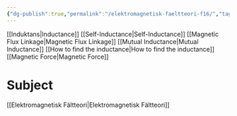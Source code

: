 ```yaml
---
{"dg-publish":true,"permalink":"/elektromagnetisk-faeltteori-f16/","tags":["föreläsning","elektromagnetiskfältteori"]}
---
```



[[Induktans\|Inductance]]
[[Self-Inductance\|Self-Inductance]]
[[Magnetic Flux Linkage\|Magnetic Flux Linkage]]
[[Mutual Inductance\|Mutual Inductance]]
[[How to find the inductance\|How to find the inductance]]
[[Magnetic Force\|Magnetic Force]]


# Subject
[[Elektromagnetisk Fältteori\|Elektromagnetisk Fältteori]]
